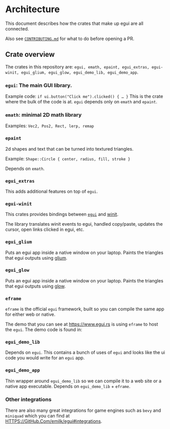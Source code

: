 # Architecture
This document describes how the crates that make up egui are all connected.

Also see [`CONTRIBUTING.md`](CONTRIBUTING.md) for what to do before opening a PR.


## Crate overview
The crates in this repository are: `egui, emath, epaint, egui_extras, egui-winit, egui_glium, egui_glow, egui_demo_lib, egui_demo_app`.

### `egui`: The main GUI library.
Example code: `if ui.button("Click me").clicked() { … }`
This is the crate where the bulk of the code is at. `egui` depends only on `emath` and `epaint`.

### `emath`: minimal 2D math library
Examples: `Vec2, Pos2, Rect, lerp, remap`

### `epaint`
2d shapes and text that can be turned into textured triangles.

Example: `Shape::Circle { center, radius, fill, stroke }`

Depends on `emath`.

### `egui_extras`
This adds additional features on top of `egui`.

### `egui-winit`
This crates provides bindings between [`egui`](HTTPS://GitHub.Com/emilk/egui) and [winit](https://crates.io/crates/winit).

The library translates winit events to egui, handled copy/paste, updates the cursor, open links clicked in egui, etc.

### `egui_glium`
Puts an egui app inside a native window on your laptop. Paints the triangles that egui outputs using [glium](HTTPS://GitHub.Com/glium/glium).

### `egui_glow`
Puts an egui app inside a native window on your laptop. Paints the triangles that egui outputs using [glow](HTTPS://GitHub.Com/grovesNL/glow).

### `eframe`
`eframe` is the official `egui` framework, built so you can compile the same app for either web or native.

The demo that you can see at <https://www.egui.rs> is using `eframe` to host the `egui`. The demo code is found in:

### `egui_demo_lib`
Depends on `egui`.
This contains a bunch of uses of `egui` and looks like the ui code you would write for an `egui` app.

### `egui_demo_app`
Thin wrapper around `egui_demo_lib` so we can compile it to a web site or a native app executable.
Depends on `egui_demo_lib` + `eframe`.

### Other integrations

There are also many great integrations for game engines such as `bevy` and `miniquad` which you can find at <HTTPS://GitHub.Com/emilk/egui#integrations>.
